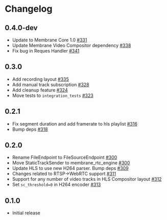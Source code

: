 # Changelog

## 0.4.0-dev
* Update to Membrane Core 1.0 [#331](https://github.com/jellyfish-dev/membrane_rtc_engine/pull/331)
* Update Membrane Video Compositor dependency [#338](https://github.com/jellyfish-dev/membrane_rtc_engine/pull/338)
* Fix bug in Reques Handler [#341](https://github.com/jellyfish-dev/membrane_rtc_engine/pull/341)

## 0.3.0
* Add recording layout [#335](https://github.com/jellyfish-dev/membrane_rtc_engine/pull/335)
* Add manual track subscription [#328](https://github.com/jellyfish-dev/membrane_rtc_engine/pull/328)
* Add cleanup feature [#324](https://github.com/jellyfish-dev/membrane_rtc_engine/pull/324)
* Move tests to `integration_tests` [#323](https://github.com/jellyfish-dev/membrane_rtc_engine/pull/323)

## 0.2.1
* Fix segment duration and add framerate to hls playlist [#316](https://github.com/jellyfish-dev/membrane_rtc_engine/pull/316)
* Bump deps [#318](https://github.com/jellyfish-dev/membrane_rtc_engine/pull/318)

## 0.2.0
* Rename FileEndpoint to FileSourceEndpoint [#300](https://github.com/jellyfish-dev/membrane_rtc_engine/pull/300/)
* Move StaticTrackSender to membrane_rtc_engine [#300](https://github.com/jellyfish-dev/membrane_rtc_engine/pull/300/)
* Update HLS to use new H264 parser. Bump deps [#309](https://github.com/jellyfish-dev/membrane_rtc_engine/pull/309)
* Changes related to RTSP->WebRTC support [#311](https://github.com/jellyfish-dev/membrane_rtc_engine/pull/311)
* Support for any number of video tracks in HLS Compositor layout [#312](https://github.com/jellyfish-dev/membrane_rtc_engine/pull/312)
* Set `sc_threshold=0` in H264 encoder [#313](https://github.com/jellyfish-dev/membrane_rtc_engine/pull/313)

## 0.1.0
* Initial release
